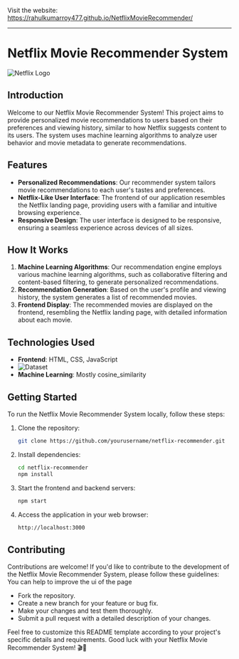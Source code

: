 Visit the website: https://rahulkumarroy477.github.io/NetflixMovieRecommender/



---

# Netflix Movie Recommender System

![Netflix Logo](https://upload.wikimedia.org/wikipedia/commons/thumb/0/08/Netflix_2015_logo.svg/320px-Netflix_2015_logo.svg.png)

## Introduction

Welcome to our Netflix Movie Recommender System! This project aims to provide personalized movie recommendations to users based on their preferences and viewing history, similar to how Netflix suggests content to its users. The system uses machine learning algorithms to analyze user behavior and movie metadata to generate recommendations.

## Features

- **Personalized Recommendations**: Our recommender system tailors movie recommendations to each user's tastes and preferences.
- **Netflix-Like User Interface**: The frontend of our application resembles the Netflix landing page, providing users with a familiar and intuitive browsing experience.
- **Responsive Design**: The user interface is designed to be responsive, ensuring a seamless experience across devices of all sizes.

## How It Works
1. **Machine Learning Algorithms**: Our recommendation engine employs various machine learning algorithms, such as collaborative filtering and content-based filtering, to generate personalized recommendations.
2. **Recommendation Generation**: Based on the user's profile and viewing history, the system generates a list of recommended movies.
3. **Frontend Display**: The recommended movies are displayed on the frontend, resembling the Netflix landing page, with detailed information about each movie.

## Technologies Used

- **Frontend**: HTML, CSS, JavaScript
- ![**Dataset**](https://www.kaggle.com/datasets/balaka18/tmdb-top-10000-popular-movies-dataset)
- **Machine Learning**: Mostly cosine_similarity

## Getting Started

To run the Netflix Movie Recommender System locally, follow these steps:

1. Clone the repository:

   ```bash
   git clone https://github.com/yourusername/netflix-recommender.git
   ```

2. Install dependencies:

   ```bash
   cd netflix-recommender
   npm install
   ```

3. Start the frontend and backend servers:

   ```bash
   npm start
   ```

4. Access the application in your web browser:

   ```bash
   http://localhost:3000
   ```

## Contributing

Contributions are welcome! If you'd like to contribute to the development of the Netflix Movie Recommender System, please follow these guidelines:
You can help to improve the ui of the page

- Fork the repository.
- Create a new branch for your feature or bug fix.
- Make your changes and test them thoroughly.
- Submit a pull request with a detailed description of your changes.



Feel free to customize this README template according to your project's specific details and requirements. Good luck with your Netflix Movie Recommender System! 🎬🍿
